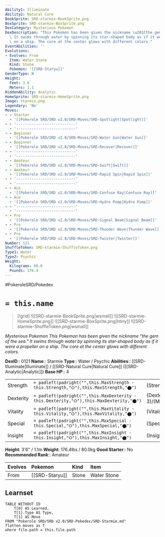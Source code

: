```yaml
---
Ability1: Illuminate
Ability2: Natural Cure
BookSprite: SRD-starmie-BookSprite.png
BoxSprite: SRD-starmie-BoxSprite.png
DexCategory: Mysterious Pokemon
DexDescription: "This Pokemon has been given the nickname \u201Cthe gem of the sea.\u201D\
  \ It swims through water by spinning its star-shaped body as if it were a propeller\
  \ on a ship. The core at the center glows with different colors."
EventAbilities: ''
Evolutions:
- Evolves: From
  Item: Water Stone
  Kind: Stone
  Pokemon: '[[SRD-Staryu]]'
GenderType: N
Height:
  Feet: 3.6
  Meters: 1.1
HiddenAbility: Analytic
HomeSprite: SRD-starmie-HomeSprite.png
Image: starmie.png
Legendary: 'No'
Moves:
- - Starter
  - '[[Pokerole SRD/SRD v2.0/SRD-Moves/SRD-Spotlight|Spotlight]]'
- - '---------------------------'
  - '---------------------------'
- - Beginner
  - '[[Pokerole SRD/SRD v2.0/SRD-Moves/SRD-Water Gun|Water Gun]]'
- - Beginner
  - '[[Pokerole SRD/SRD v2.0/SRD-Moves/SRD-Recover|Recover]]'
- - '---------------------------'
  - '---------------------------'
- - Amateur
  - '[[Pokerole SRD/SRD v2.0/SRD-Moves/SRD-Swift|Swift]]'
- - Amateur
  - '[[Pokerole SRD/SRD v2.0/SRD-Moves/SRD-Rapid Spin|Rapid Spin]]'
- - '---------------------------'
  - '---------------------------'
- - Ace
  - '[[Pokerole SRD/SRD v2.0/SRD-Moves/SRD-Confuse Ray|Confuse Ray]]'
- - Ace
  - '[[Pokerole SRD/SRD v2.0/SRD-Moves/SRD-Hydro Pump|Hydro Pump]]'
- - '---------------------------'
  - '---------------------------'
- - Pro
  - '[[Pokerole SRD/SRD v2.0/SRD-Moves/SRD-Signal Beam|Signal Beam]]'
- - Pro
  - '[[Pokerole SRD/SRD v2.0/SRD-Moves/SRD-Thunder Wave|Thunder Wave]]'
- - Pro
  - '[[Pokerole SRD/SRD v2.0/SRD-Moves/SRD-Twister|Twister]]'
Number: 121
ShuffleToken: SRD-starmie-ShuffleToken.png
Type1: Water
Type2: Psychic
Weight:
  Kilograms: 80.0
  Pounds: 176.4
---
```


#PokeroleSRD/Pokedex

# `= this.name`

> [!grid]
> ![[SRD-starmie-BookSprite.png|wsmall]]
> ![[SRD-starmie-HomeSprite.png]]
> ![[SRD-starmie-BoxSprite.png|htiny]]
> ![[SRD-starmie-ShuffleToken.png|wsmall]]


*Mysterious Pokemon*
*This Pokemon has been given the nickname “the gem of the sea.” It swims through water by spinning its star-shaped body as if it were a propeller on a ship. The core at the center glows with different colors.*

**DexID**:: 0121
**Name**:: Starmie
**Type**:: Water / Psychic
**Abilities**:: [[SRD-Illuminate|Illuminate]] / [[SRD-Natural Cure|Natural Cure]] ([[SRD-Analytic|Analytic]])
**Base HP**:: 4

|           |                                                                                        |                                          |
| --------- | -------------------------------------------------------------------------------------- | ---------------------------------------- |
| Strength  | `= padleft(padright("",this.MaxStrength - this.Strength,"⭘"),this.MaxStrength,"⬤")`    | (Strength::2)/(MaxStrength::5)   |
| Dexterity | `= padleft(padright("",this.MaxDexterity - this.Dexterity,"⭘"),this.MaxDexterity,"⬤")` | (Dexterity:: 3)/(MaxDexterity::6) |
| Vitality  | `= padleft(padright("",this.MaxVitality - this.Vitality,"⭘"),this.MaxVitality,"⬤")`    | (Vitality::2)/(MaxVitality::5)   |
| Special   | `= padleft(padright("",this.MaxSpecial - this.Special,"⭘"),this.MaxSpecial,"⬤")`       | (Special::3)/(MaxSpecial::6)     |
| Insight   | `= padleft(padright("",this.MaxInsight - this.Insight,"⭘"),this.MaxInsight,"⬤")`       | (Insight::2)/(MaxInsight::5)     |

**Height**: 3'6" / 1.1m
**Weight**: 176.4lbs / 80.0kg
**Good Starter**:: No
**Recommended Rank**:: Amateur

| Evolves   | Pokemon        | Kind   | Item        |
|:----------|:---------------|:-------|:------------|
| From      | [[SRD-Staryu]] | Stone  | Water Stone |

## Learnset

```dataview
TABLE WITHOUT ID
    T[0] AS Learned,
    T[1].Type AS Type,
    T[1] AS Move
FROM "Pokerole SRD/SRD v2.0/SRD-Pokedex/SRD-Starmie.md"
flatten moves as T
where file.path = this.file.path
```
